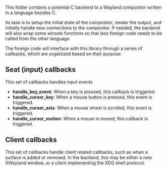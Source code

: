 This folder contains a potential C backend to a Wayland compositor
written in a language besides C.

Its task is to setup the initial state of the compositor, render the
output, and initially handle new connections to the compositor. If
needed, the backend will also wrap some wlroots functions so that less
foreign code needs to be called from the other language.

The foreign code will interface with this library through a series of
callbacks, which are orgainized based on their purpose.

## Seat (input) callbacks
This set of callbacks handles input events

+ **handle_key_event**: When a key is pressed, this callback is
  triggered.
+ **handle_cursor_key**: When a mouse button is pressed, this event is
  triggered.
+ **handle_cursor_axis**: When a mouse wheel is scrolled, this event is
  triggered.
+ **handle_cursor_motion**: When a mouse is moved, this callback is
  triggered.

## Client callbacks
This set of callbacks handle client related callbacks, such as when a
surface is added or removed. In the backend, this may be either a new
XWayland window, or a client implementing the XDG shell protocol.
